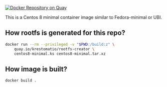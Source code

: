 [![Docker Repository on Quay](https://quay.io/repository/krestomatio/centos8-minimal/status "Docker Repository on Quay")](https://quay.io/repository/krestomatio/centos8-minimal)

This is a Centos 8 minimal container image similar to Fedora-minimal or UBI.

## How rootfs is generated for this repo?
```bash
docker run --rm --privileged -v "$PWD:/build:z" \
    quay.io/krestomatio/rootfs-creator \
    centos8-minimal.ks centos8-minimal.tar.xz
```

## How image is built?
```bash
docker build .
```
